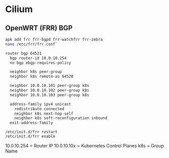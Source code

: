 # Cilium

## OpenWRT (FRR) BGP

```sh
apk add frr frr-bgpd frr-watchfrr frr-zebra
nano /etc/frr/frr.conf`
```

```sh
router bgp 64521
  bgp router-id 10.0.10.254
  no bgp ebgp-requires-policy

  neighbor k8s peer-group
  neighbor k8s remote-as 64520

  neighbor 10.0.10.101 peer-group k8s
  neighbor 10.0.10.102 peer-group k8s
  neighbor 10.0.10.103 peer-group k8s

  address-family ipv4 unicast
    redistribute connected
    neighbor k8s next-hop-self
    neighbor k8s soft-reconfiguration inbound
  exit-address-family
```

```
/etc/init.d/frr restart
/etc/init.d/frr enable
```

10.0.10.254 = Router IP
10.0.10.10x = Kubernetes Control Planes
k8s = Group Name